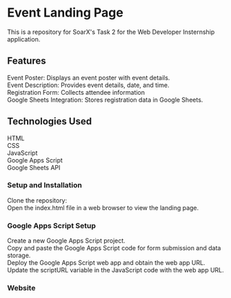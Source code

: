 # Event Landing Page  
This is a repository for SoarX's Task 2 for the Web Developer Insternship application.  
## Features
Event Poster: Displays an event poster with event details.  
Event Description: Provides event details, date, and time.  
Registration Form: Collects attendee information  
Google Sheets Integration: Stores registration data in Google Sheets.  
## Technologies Used  
HTML  
CSS  
JavaScript  
Google Apps Script  
Google Sheets API  
### Setup and Installation  
Clone the repository:  
Open the index.html file in a web browser to view the landing page.  
### Google Apps Script Setup  
Create a new Google Apps Script project.  
Copy and paste the Google Apps Script code for form submission and data storage.  
Deploy the Google Apps Script web app and obtain the web app URL.  
Update the scriptURL variable in the JavaScript code with the web app URL.  
### Website  
